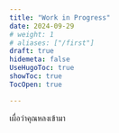 ```yaml
---
title: "Work in Progress"
date: 2024-09-29
# weight: 1
# aliases: ["/first"]
draft: true
hidemeta: false
UseHugoToc: true
showToc: true
TocOpen: true

---
```


เผื่อว่าคุณหลงเข้ามา